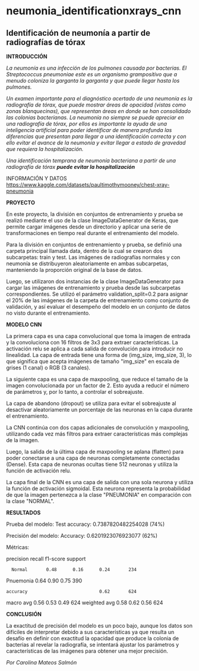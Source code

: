 # neumonia_identificationxrays_cnn
## Identificación de neumonía a partir de radiografías de tórax

**INTRODUCCIÓN**

_La neumonía es una infección de los pulmones causada por bacterias. El Streptococcus pneumoniae este es un organismo grampositivo que a menudo coloniza la garganta la garganta y que puede llegar hasta los pulmones._

_Un examen importante para el diagnóstico acertado de una neumonía es la radiografía de tórax, que puede mostrar áreas de opacidad (vistas como zonas blanquecinas), que representan áreas en donde se han consolidado las colonias bacterianas. La neumonía no siempre se puede apreciar en una radiografía de tórax, por ellos es importante la ayuda de una inteligencia artificial para poder identificar de manera profunda las diferencias que presentan para llegar a una identificación correcta y con ello evitar el avance de la neumonía y evitar llegar a estado de gravedad que requiera la hospitalización._

_Una identificación temprana de neumonía bacteriana a partir de una radiografía de tórax **puede evitar la hospitalización**_


INFORMACIÓN Y DATOS
https://www.kaggle.com/datasets/paultimothymooney/chest-xray-pneumonia

**PROYECTO**

En este proyecto, la división en conjuntos de entrenamiento y prueba se realizó mediante el uso de la clase ImageDataGenerator de Keras, que permite cargar imágenes desde un directorio y aplicar una serie de transformaciones en tiempo real durante el entrenamiento del modelo.

Para la división en conjuntos de entrenamiento y prueba, se definió una carpeta principal llamada data, dentro de la cual se crearon dos subcarpetas: train y test. Las imágenes de radiografías normales y con neumonía se distribuyeron aleatoriamente en ambas subcarpetas, manteniendo la proporción original de la base de datos.

Luego, se utilizaron dos instancias de la clase ImageDataGenerator para cargar las imágenes de entrenamiento y prueba desde las subcarpetas correspondientes. Se utilizó el parámetro validation_split=0.2 para asignar el 20% de las imágenes de la carpeta de entrenamiento como conjunto de validación, y así evaluar el desempeño del modelo en un conjunto de datos no visto durante el entrenamiento.

**MODELO CNN**

La primera capa es una capa convolucional que toma la imagen de entrada y la convoluciona con 16 filtros de 3x3 para extraer características. La activación relu se aplica a cada salida de convolución para introducir no linealidad. La capa de entrada tiene una forma de (img_size, img_size, 3), lo que significa que acepta imágenes de tamaño "img_size" en escala de grises (1 canal) o RGB (3 canales).

La siguiente capa es una capa de maxpooling, que reduce el tamaño de la imagen convolucionada por un factor de 2. Esto ayuda a reducir el número de parámetros y, por lo tanto, a controlar el sobreajuste.

La capa de abandono (dropout) se utiliza para evitar el sobreajuste al desactivar aleatoriamente un porcentaje de las neuronas en la capa durante el entrenamiento.

La CNN continúa con dos capas adicionales de convolución y maxpooling, utilizando cada vez más filtros para extraer características más complejas de la imagen.

Luego, la salida de la última capa de maxpooling se aplana (flatten) para poder conectarse a una capa de neuronas completamente conectadas (Dense). Esta capa de neuronas ocultas tiene 512 neuronas y utiliza la función de activación relu.

La capa final de la CNN es una capa de salida con una sola neurona y utiliza la función de activación sigmoidal. Esta neurona representa la probabilidad de que la imagen pertenezca a la clase "PNEUMONIA" en comparación con la clase "NORMAL".

**RESULTADOS**

Prueba del modelo:
Test accuracy:  0.7387820482254028 (74%)

Precisión del modelo:
Accuracy: 0.6201923076923077 (62%)

Métricas:

precision    recall  f1-score   support

      Normal       0.48      0.16      0.24       234
   Pnuemonia       0.64      0.90      0.75       390

    accuracy                           0.62       624
   macro avg       0.56      0.53      0.49       624
weighted avg       0.58      0.62      0.56       624


**CONCLUSIÓN**

La exactitud de precisión del modelo es un poco bajo, aunque los datos son difíciles de interpretar debido a sus características ya que resulta un desafío en definir con exactitud la opacidad que produce la colonia de bacterias al revelar la radiografía, se intentará ajustar los parámetros y características de las imágenes para obtener una mejor precisión.



_Por Carolina Mateos Salmón_
